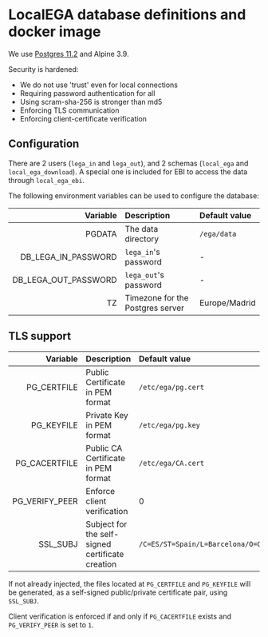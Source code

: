 # LocalEGA database definitions and docker image

We use
[Postgres 11.2](https://github.com/docker-library/postgres/tree/6c3b27f1433ad81675afb386a182098dc867e3e8/11/alpine)
and Alpine 3.9.

Security is hardened:
- We do not use 'trust' even for local connections
- Requiring password authentication for all
- Using scram-sha-256 is stronger than md5
- Enforcing TLS communication
- Enforcing client-certificate verification

## Configuration

There are 2 users (`lega_in` and `lega_out`), and 2 schemas
(`local_ega` and `local_ega_download`).  A special one is included for
EBI to access the data through `local_ega_ebi`.

The following environment variables can be used to configure the database:

| Variable                | Description                      | Default value |
|------------------------:|:---------------------------------|:--------------|
| PGDATA                  | The data directory               | `/ega/data`   |
| DB\_LEGA\_IN\_PASSWORD  | `lega_in`'s password             | -             |
| DB\_LEGA\_OUT\_PASSWORD | `lega_out`'s password            | -             |
| TZ                      | Timezone for the Postgres server | Europe/Madrid |

## TLS support

| Variable         | Description                                      | Default value      |
|-----------------:|:-------------------------------------------------|:-------------------|
| PG\_CERTFILE     | Public Certificate in PEM format                 | `/etc/ega/pg.cert` |
| PG\_KEYFILE      | Private Key in PEM format                        | `/etc/ega/pg.key`  |
| PG\_CACERTFILE   | Public CA Certificate in PEM format              | `/etc/ega/CA.cert` |
| PG\_VERIFY\_PEER | Enforce client verification                      | 0                  |
| SSL\_SUBJ        | Subject for the self-signed certificate creation | `/C=ES/ST=Spain/L=Barcelona/O=CRG/OU=SysDevs/CN=LocalEGA/emailAddress=all.ega@crg.eu` |

If not already injected, the files located at `PG_CERTFILE` and `PG_KEYFILE` will be generated, as a self-signed public/private certificate pair, using `SSL_SUBJ`.

Client verification is enforced if and only if `PG_CACERTFILE` exists and `PG_VERIFY_PEER` is set to `1`.

